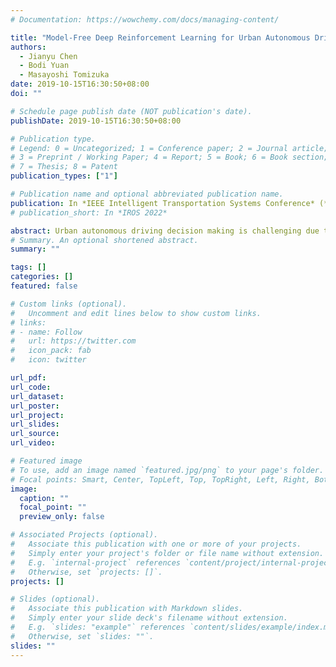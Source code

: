 ```yaml
---
# Documentation: https://wowchemy.com/docs/managing-content/

title: "Model-Free Deep Reinforcement Learning for Urban Autonomous Driving"
authors:
  - Jianyu Chen
  - Bodi Yuan
  - Masayoshi Tomizuka
date: 2019-10-15T16:30:50+08:00
doi: ""

# Schedule page publish date (NOT publication's date).
publishDate: 2019-10-15T16:30:50+08:00

# Publication type.
# Legend: 0 = Uncategorized; 1 = Conference paper; 2 = Journal article;
# 3 = Preprint / Working Paper; 4 = Report; 5 = Book; 6 = Book section;
# 7 = Thesis; 8 = Patent
publication_types: ["1"]

# Publication name and optional abbreviated publication name.
publication: In *IEEE Intelligent Transportation Systems Conference* (**ITSC**), 2019
# publication_short: In *IROS 2022*

abstract: Urban autonomous driving decision making is challenging due to complex road geometry and multi-agent interactions. Current decision making methods are mostly manually designing the driving policy, which might result in suboptimal solutions and is expensive to develop, generalize and maintain at scale. On the other hand, with reinforcement learning (RL), a policy can be learned and improved automatically without any manual designs. However, current RL methods generally do not work well on complex urban scenarios. In this paper, we propose a framework to enable model-free deep reinforcement learning in challenging urban autonomous driving scenarios. We design a specific input representation and use visual encoding to capture the low-dimensional latent states. Several state-of-the-art model-free deep RL algorithms are implemented into our framework, with several tricks to improve their performance. We evaluate our method in a challenging roundabout task with dense surrounding vehicles in a high-definition driving simulator. The result shows that our method can solve the task well and is significantly better than the baseline.
# Summary. An optional shortened abstract.
summary: ""

tags: []
categories: []
featured: false

# Custom links (optional).
#   Uncomment and edit lines below to show custom links.
# links:
# - name: Follow
#   url: https://twitter.com
#   icon_pack: fab
#   icon: twitter

url_pdf:
url_code:
url_dataset:
url_poster:
url_project:
url_slides:
url_source:
url_video:

# Featured image
# To use, add an image named `featured.jpg/png` to your page's folder. 
# Focal points: Smart, Center, TopLeft, Top, TopRight, Left, Right, BottomLeft, Bottom, BottomRight.
image:
  caption: ""
  focal_point: ""
  preview_only: false

# Associated Projects (optional).
#   Associate this publication with one or more of your projects.
#   Simply enter your project's folder or file name without extension.
#   E.g. `internal-project` references `content/project/internal-project/index.md`.
#   Otherwise, set `projects: []`.
projects: []

# Slides (optional).
#   Associate this publication with Markdown slides.
#   Simply enter your slide deck's filename without extension.
#   E.g. `slides: "example"` references `content/slides/example/index.md`.
#   Otherwise, set `slides: ""`.
slides: ""
---
```

